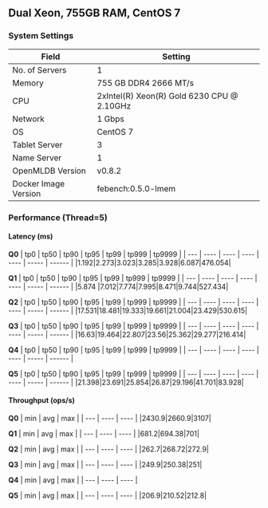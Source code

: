 ## Dual Xeon, 755GB RAM, CentOS 7

### System Settings

| Field             | Setting                                        |
|-------------------|------------------------------------------------|
| No. of Servers    | 1                                              |
| Memory            | 755 GB DDR4 2666 MT/s                           |
| CPU               | 2xIntel(R) Xeon(R) Gold 6230 CPU @ 2.10GHz     |
| Network           | 1 Gbps                                         |
| OS                | CentOS 7                                       |
| Tablet Server     | 3                                              |
| Name Server       | 1                                              |
| OpenMLDB Version  | v0.8.2                                         |
| Docker Image Version | febench:0.5.0-lmem 		             |

### Performance (Thread=5)

#### Latency (ms)

**Q0**
| tp0 | tp50 | tp90 | tp95 | tp99 | tp999 | tp9999 |
| --- | ---- | ---- | ---- | ---- | ----- | ------ |
|1.192|2.273|3.023|3.285|3.928|6.087|476.054|


**Q1**
| tp0 | tp50 | tp90 | tp95 | tp99 | tp999 | tp9999 |
| --- | ---- | ---- | ---- | ---- | ----- | ------ |
|5.874 |7.012|7.774|7.995|8.471|9.744|527.434|

**Q2**
| tp0 | tp50 | tp90 | tp95 | tp99 | tp999 | tp9999 |
| --- | ---- | ---- | ---- | ---- | ----- | ------ |
|17.531|18.481|19.333|19.661|21.004|23.429|530.615|

**Q3**
| tp0 | tp50 | tp90 | tp95 | tp99 | tp999 | tp9999 |
| --- | ---- | ---- | ---- | ---- | ----- | ------ |
|16.63|19.464|22.807|23.56|25.362|29.277|216.414|

**Q4**
| tp0 | tp50 | tp90 | tp95 | tp99 | tp999 | tp9999 |
| --- | ---- | ---- | ---- | ---- | ----- | ------ |

**Q5**
| tp0 | tp50 | tp90 | tp95 | tp99 | tp999 | tp9999 |
| --- | ---- | ---- | ---- | ---- | ----- | ------ |
|21.398|23.691|25.854|26.87|29.196|41.701|83.928|

#### Throughput (ops/s)

**Q0**
| min | avg | max |
| --- | ---- | ---- |
|2430.9|2660.9|3107|

**Q1**
| min | avg | max |
| --- | ---- | ---- |
|681.2|694.38|701|

**Q2**
| min | avg | max |
| --- | ---- | ---- |
|262.7|268.72|272.9|

**Q3**
| min | avg | max |
| --- | ---- | ---- |
|249.9|250.38|251|

**Q4**
| min | avg | max |
| --- | ---- | ---- |

**Q5**
| min | avg | max |
| --- | ---- | ---- |
|206.9|210.52|212.8|
